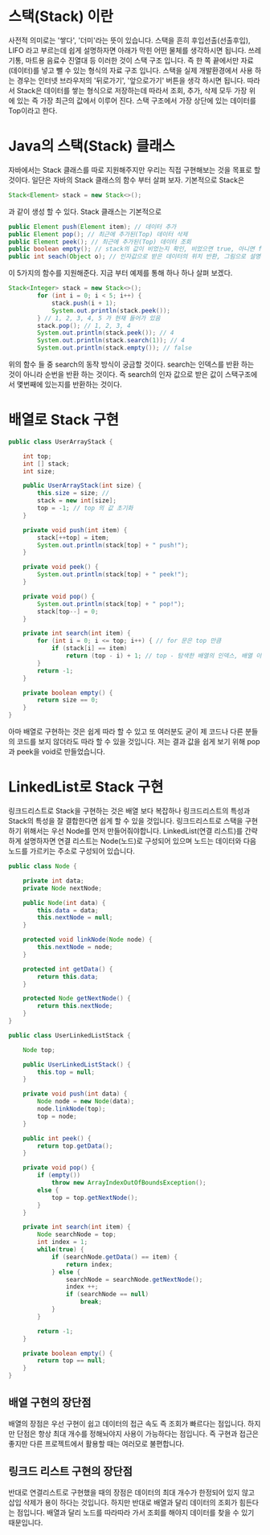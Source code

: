 # 스택(Stack) 이란

사전적 의미로는 '쌓다', '더미'라는 뜻이 있습니다. 스택을 흔히 후입선출(선출후입), LIFO 라고 부르는데 
쉽게 설명하자면 아래가 막힌 어떤 물체를 생각하시면 됩니다. 쓰레기통, 마트용 음료수 진열대 등 이러한 것이 스택 구조 입니다. 
즉 한 쪽 끝에서만 자료(데이터)를 넣고 뺄 수 있는 형식의 자료 구조 입니다. 스택을 실제 개발환경에서 사용 하는 경우는 
인터넷 브라우저의 '뒤로가기', '앞으로가기' 버튼을 생각 하시면 됩니다. 따라서 Stack은 데이터를 쌓는 형식으로 저장하는데 
따라서 조회, 추가, 삭제 모두 가장 위에 있는 즉 가장 최근의 값에서 이루어 진다. 스택 구조에서 가장 상단에 있는 데이터를 Top이라고 한다.

# Java의 스택(Stack) 클래스

자바에서는 Stack 클래스를 따로 지원해주지만 우리는 직접 구현해보는 것을 목표로 할 것이다. 일단은 자바의 Stack 클래스의 함수 부터 살펴 보자.
기본적으로 Stack은

```java
Stack<Element> stack = new Stack<>();
```
과 같이 생성 할 수 있다.
Stack 클래스는 기본적으로

```java
public Element push(Element item); // 데이터 추가
public Element pop(); // 최근에 추가된(Top) 데이터 삭제
public Element peek(); // 최근에 추가된(Top) 데이터 조회
public boolean empty(); // stack의 값이 비었는지 확인, 비었으면 true, 아니면 false
public int seach(Object o); // 인자값으로 받은 데이터의 위치 반환, 그림으로 설명하겠음
```

이 5가지의 함수를 지원해준다. 지금 부터 예제를 통해 하나 하나 살펴 보겠다.

```java
Stack<Integer> stack = new Stack<>();
        for (int i = 0; i < 5; i++) {
            stack.push(i + 1);
            System.out.println(stack.peek());
        } // 1, 2, 3, 4, 5 가 현재 들어가 있음
        stack.pop(); // 1, 2, 3, 4
        System.out.println(stack.peek()); // 4
        System.out.println(stack.search(1)); // 4
        System.out.println(stack.empty()); // false
```

위의 함수 들 중 search의 동작 방식이 궁금할 것이다. search는 인덱스를 반환 하는 것이 아니라 순번을 반환 하는 것이다. 
즉 search의 인자 값으로 받은 값이 스택구조에서 몇번째에 있는지를 반환하는 것이다.

# 배열로 Stack 구현

```java
public class UserArrayStack {

    int top;
    int [] stack;
    int size;

    public UserArrayStack(int size) {
        this.size = size; //
        stack = new int[size];
        top = -1; // top 의 값 초기화
    }

    private void push(int item) {
        stack[++top] = item;
        System.out.println(stack[top] + " push!");
    }

    private void peek() {
        System.out.println(stack[top] + " peek!");
    }

    private void pop() {
        System.out.println(stack[top] + " pop!");
        stack[top--] = 0;
    }

    private int search(int item) {
        for (int i = 0; i <= top; i++) { // for 문은 top 만큼
            if (stack[i] == item)
                return (top - i) + 1; // top - 탐색한 배열의 인덱스, 배열 이므로 +1 추가
        }
        return -1;
    }

    private boolean empty() {
        return size == 0;
    }
}
```
아마 배열로 구현하는 것은 쉽게 따라 할 수 있고 또 여러분도 굳이 제 코드나 다른 분들의 코드를 보지 않더라도 따라 할 수 있을 것입니다. 
저는 결과 값을 쉽게 보기 위해 pop과 peek을 void로 만들었습니다.

# LinkedList로 Stack 구현

링크드리스트로 Stack을 구현하는 것은 배열 보다 복잡하나 링크드리스트의 특성과 Stack의 특성을 잘 결합한다면 쉽게 할 수 있을 것입니다. 
링크드리스트로 스택을 구현하기 위해서는 우선 Node를 먼저 만들어줘야합니다. LinkedList(연결 리스트)를 간략하게 설명하자면 
연결 리스트는 Node(노드)로 구성되어 있으며 노드는 데이터와 다음 노드를 가르키는 주소로 구성되어 있습니다.
```java
public class Node {

    private int data;
    private Node nextNode;

    public Node(int data) {
        this.data = data;
        this.nextNode = null;
    }

    protected void linkNode(Node node) {
        this.nextNode = node;
    }

    protected int getData() {
        return this.data;
    }

    protected Node getNextNode() {
        return this.nextNode;
    }
}

public class UserLinkedListStack {

    Node top;

    public UserLinkedListStack() {
        this.top = null;
    }

    private void push(int data) {
        Node node = new Node(data);
        node.linkNode(top);
        top = node;
    }

    public int peek() {
        return top.getData();
    }

    private void pop() {
        if (empty())
            throw new ArrayIndexOutOfBoundsException();
        else {
            top = top.getNextNode();
        }
    }

    private int search(int item) {
        Node searchNode = top;
        int index = 1;
        while(true) {
            if (searchNode.getData() == item) {
                return index;
            } else {
                searchNode = searchNode.getNextNode();
                index ++;
                if (searchNode == null)
                    break;
            }
        }

        return -1;
    }

    private boolean empty() {
        return top == null;
    }
}
```

## 배열 구현의 장단점
배열의 장점은 우선 구현이 쉽고 데이터의 접근 속도 즉 조회가 빠르다는 점입니다. 하지만 단점은 항상 최대 개수를 정해놔야지 사용이 가능하다는 점입니다.
즉 구현과 접근은 좋지만 다른 프로젝트에서 활용할 때는 여러모로 불편합니다.

## 링크드 리스트 구현의 장단점
반대로 연결리스트로 구현했을 때의 장점은 데이터의 최대 개수가 한정되어 있지 않고 삽입 삭제가 용이 하다는 것입니다. 
하지만 반대로 배열과 달리 데이터의 조회가 힘든다는 점입니다. 배열과 달리 노드를 따라따라 가서 조회를 해야지 데이터를 찾을 수 있기 때문입니다.

